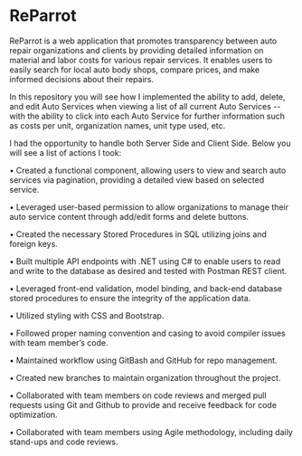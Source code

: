 # ReParrot

ReParrot is a web application that promotes transparency between auto repair organizations and clients by providing detailed information on material and labor costs for various repair services. It enables users to easily search for local auto body shops, compare prices, and make informed decisions about their repairs. 

In this repository you will see how I implemented the ability to add, delete, and edit Auto Services when viewing a list of all current Auto Services -- with the ability to click into each Auto Service for further information such as costs per unit, organization names, unit type used, etc.  

I had the opportunity to handle both Server Side and Client Side. Below you will see a list of actions I took: 


  • Created a functional component, allowing users to view and search auto services via pagination, providing a detailed view based on selected service. 

  • Leveraged user-based permission to allow organizations to manage their auto service content through add/edit forms and delete buttons. 

  • Created the necessary Stored Procedures in SQL utilizing joins and foreign keys. 

  • Built multiple API endpoints with .NET using C# to enable users to read and write to the database as desired and tested with Postman REST client. 

  • Leveraged front-end validation, model binding, and back-end database stored procedures to ensure the integrity of the application data. 

  • Utilized styling with CSS and Bootstrap. 

  • Followed proper naming convention and casing to avoid compiler issues with team member’s code. 

  • Maintained workflow using GitBash and GitHub for repo management. 

  • Created new branches to maintain organization throughout the project. 

  • Collaborated with team members on code reviews and merged pull requests using Git and Github to provide and receive feedback for code optimization. 

  • Collaborated with team members using Agile methodology, including daily stand-ups and code reviews.	
